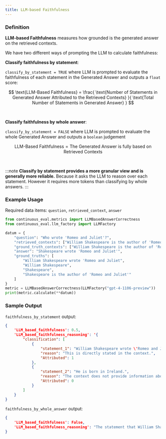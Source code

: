 ```yaml
---
title: LLM-based Faithfulness
---
```


### Definition

**LLM-based Faithfulness** measures how grounded is the generated answer on the retrieved contexts. 

We have two different ways of prompting the LLM to calculate faithfulness:

**Classify faithfulness by statement**:


`classify_by_statement = TRUE` where LLM is prompted to evaluate the faithfulness of each statement in the Generated Answer and outputs a `float` score:

$$
\text{LLM-Based Faithfulness} =
\frac{
  \text{Number of Statements in Generated Answer Attributed to the Retrieved Contexts}
}{
  \text{Total Number of Statements in Generated Answer}
}
$$

<br>


**Classify faithfulness by whole answer**:


`classify_by_statement = FALSE` where LLM is prompted to evaluate the whole Generated Answer and outputs a `boolean` judgement

$$
\text{LLM-Based Faithfulness} =
{
  \text{The Generated Answer is fully based on Retrieved Contexts}
}
$$

<br>

:::note
**Classify by statement provides a more granular view and is generally more reliable.** Because it asks the LLM to reason over each statement. However it requires more tokens than classifying by whole answers.
:::


### Example Usage

Required data items: `question`, `retrieved_context`, `answer`

```python
from continuous_eval.metrics import LLMBasedAnswerCorrectness
from continuous_eval.llm_factory import LLMFactory

datum = {
    "question": "Who wrote 'Romeo and Juliet'?",
    "retrieved_contexts": ["William Shakespeare is the author of 'Romeo and Juliet'."],
    "ground_truth_contexts": ["William Shakespeare is the author of 'Romeo and Juliet'."],
    "answer": "Shakespeare wrote 'Romeo and Juliet'",
    "ground_truths": [
        "William Shakespeare wrote 'Romeo and Juliet", 
        "William Shakespeare", 
        "Shakespeare", 
        "Shakespeare is the author of 'Romeo and Juliet'"
    ]
}
metric = LLMBasedAnswerCorrectness(LLMFactory("gpt-4-1106-preview"))
print(metric.calculate(**datum))
```

### Sample Output


`faithfulness_by_statement` output:
```JSON
{
    'LLM_based_faithfulness': 0.5, 
    'LLM_based_faithfulness_reasoning': '{
        "classification": [
            {
                "statement_1": "William Shakespeare wrote \'Romeo and Juliet\'.",
                "reason": "This is directly stated in the context.",
                "Attributed": 1
            },
            {
                "statement_2": "He is born in Ireland.",
                "reason": "The context does not provide information about his birthplace, and the statement is factually incorrect as William Shakespeare was born in England.",
                "Attributed": 0
            }
        ]
    }
}
```

`faithfulness_by_whole_answer` output:
```JSON
{
    'LLM_based_faithfulness': False, 
    'LLM_based_faithfulness_reasoning': "The statement that William Shakespeare wrote 'Romeo and Juliet' is supported by the context. However, the context does not provide information about his birthplace, and it is a well-known fact that William Shakespeare was born in Stratford-upon-Avon, England, not Ireland."
}
```
